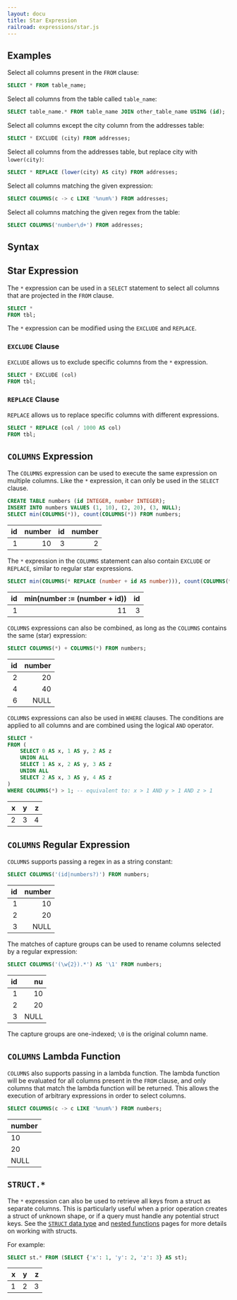 ```yaml
---
layout: docu
title: Star Expression
railroad: expressions/star.js
---
```


## Examples

Select all columns present in the `FROM` clause:

```sql
SELECT * FROM table_name;
```

Select all columns from the table called `table_name`:

```sql
SELECT table_name.* FROM table_name JOIN other_table_name USING (id);
```

Select all columns except the city column from the addresses table:

```sql
SELECT * EXCLUDE (city) FROM addresses;
```

Select all columns from the addresses table, but replace city with `lower(city)`:

```sql
SELECT * REPLACE (lower(city) AS city) FROM addresses;
```

Select all columns matching the given expression:

```sql
SELECT COLUMNS(c -> c LIKE '%num%') FROM addresses;
```

Select all columns matching the given regex from the table:

```sql
SELECT COLUMNS('number\d+') FROM addresses;
```

## Syntax

<div id="rrdiagram"></div>

## Star Expression

The `*` expression can be used in a `SELECT` statement to select all columns that are projected in the `FROM` clause.

```sql
SELECT *
FROM tbl;
```

The `*` expression can be modified using the `EXCLUDE` and `REPLACE`.

### `EXCLUDE` Clause

`EXCLUDE` allows us to exclude specific columns from the `*` expression.

```sql
SELECT * EXCLUDE (col)
FROM tbl;
```

### `REPLACE` Clause

`REPLACE` allows us to replace specific columns with different expressions.

```sql
SELECT * REPLACE (col / 1000 AS col)
FROM tbl;
```

## `COLUMNS` Expression

The `COLUMNS` expression can be used to execute the same expression on multiple columns. Like the `*` expression, it can only be used in the `SELECT` clause.

```sql
CREATE TABLE numbers (id INTEGER, number INTEGER);
INSERT INTO numbers VALUES (1, 10), (2, 20), (3, NULL);
SELECT min(COLUMNS(*)), count(COLUMNS(*)) FROM numbers;
```

<div class="narrow_table"></div>

| id | number | id | number |
|---:|-------:|---:|-------:|
| 1  | 10     | 3  | 2      |

The `*` expression in the `COLUMNS` statement can also contain `EXCLUDE` or `REPLACE`, similar to regular star expressions.

```sql
SELECT min(COLUMNS(* REPLACE (number + id AS number))), count(COLUMNS(* EXCLUDE (number))) FROM numbers;
```

<div class="narrow_table"></div>

| id | min(number := (number + id)) | id |
|---:|-----------------------------:|---:|
| 1  | 11                           | 3  |

`COLUMNS` expressions can also be combined, as long as the `COLUMNS` contains the same (star) expression:

```sql
SELECT COLUMNS(*) + COLUMNS(*) FROM numbers;
```

<div class="narrow_table"></div>

| id | number |
|---:|-------:|
| 2  | 20     |
| 4  | 40     |
| 6  | NULL   |

`COLUMNS` expressions can also be used in `WHERE` clauses. The conditions are applied to all columns and are combined using the logical `AND` operator.

```sql
SELECT *
FROM (
    SELECT 0 AS x, 1 AS y, 2 AS z
    UNION ALL
    SELECT 1 AS x, 2 AS y, 3 AS z
    UNION ALL
    SELECT 2 AS x, 3 AS y, 4 AS z
)
WHERE COLUMNS(*) > 1; -- equivalent to: x > 1 AND y > 1 AND z > 1
```

<div class="narrow_table"></div>

| x | y | z |
|--:|--:|--:|
| 2 | 3 | 4 |

## `COLUMNS` Regular Expression

`COLUMNS` supports passing a regex in as a string constant:

```sql
SELECT COLUMNS('(id|numbers?)') FROM numbers;
```

<div class="narrow_table"></div>

| id | number |
|---:|-------:|
| 1  | 10     |
| 2  | 20     |
| 3  | NULL   |

The matches of capture groups can be used to rename columns selected by a regular expression:

```sql
SELECT COLUMNS('(\w{2}).*') AS '\1' FROM numbers;
```

<div class="narrow_table"></div>

| id |  nu  |
|---:|-----:|
| 1  | 10   |
| 2  | 20   |
| 3  | NULL |

The capture groups are one-indexed; `\0` is the original column name.

## `COLUMNS` Lambda Function

`COLUMNS` also supports passing in a lambda function. The lambda function will be evaluated for all columns present in the `FROM` clause, and only columns that match the lambda function will be returned. This allows the execution of arbitrary expressions in order to select columns.

```sql
SELECT COLUMNS(c -> c LIKE '%num%') FROM numbers;
```

<div class="narrow_table"></div>

| number |
|--------|
| 10     |
| 20     |
| NULL   |

## `STRUCT.*`

The `*` expression can also be used to retrieve all keys from a struct as separate columns.
This is particularly useful when a prior operation creates a struct of unknown shape, or if a query must handle any potential struct keys.
See the [`STRUCT` data type](../data_types/struct) and [nested functions](../functions/nested) pages for more details on working with structs.

For example:

```sql
SELECT st.* FROM (SELECT {'x': 1, 'y': 2, 'z': 3} AS st);
```

<div class="narrow_table"></div>

| x | y | z |
|--:|--:|--:|
| 1 | 2 | 3 |
